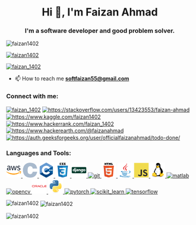 <h1 align="center">Hi 👋, I'm Faizan Ahmad</h1>
<h3 align="center">I'm a software developer and good problem solver.</h3>

<p align="left"> <img src="https://komarev.com/ghpvc/?username=faizan1402&label=Profile%20views&color=0e75b6&style=flat" alt="faizan1402" /> </p>

<p align="left"> <a href="https://github.com/ryo-ma/github-profile-trophy"><img src="https://github-profile-trophy.vercel.app/?username=faizan1402" alt="faizan1402" /></a> </p>

<p align="left"> <a href="https://twitter.com/faizan_1402" target="blank"><img src="https://img.shields.io/twitter/follow/faizan_1402?logo=twitter&style=for-the-badge" alt="faizan_1402" /></a> </p>

- 📫 How to reach me **softfaizan55@gmail.com**

<h3 align="left">Connect with me:</h3>
<p align="left">
<a href="https://twitter.com/faizan_1402" target="blank"><img align="center" src="https://cdn.jsdelivr.net/npm/simple-icons@3.0.1/icons/twitter.svg" alt="faizan_1402" height="30" width="40" /></a>
<a href="https://stackoverflow.com/users/https://stackoverflow.com/users/13423553/faizan-ahmad" target="blank"><img align="center" src="https://cdn.jsdelivr.net/npm/simple-icons@3.0.1/icons/stackoverflow.svg" alt="https://stackoverflow.com/users/13423553/faizan-ahmad" height="30" width="40" /></a>
<a href="https://kaggle.com/https://www.kaggle.com/faizan1402" target="blank"><img align="center" src="https://cdn.jsdelivr.net/npm/simple-icons@3.0.1/icons/kaggle.svg" alt="https://www.kaggle.com/faizan1402" height="30" width="40" /></a>
<a href="https://www.hackerrank.com/https://www.hackerrank.com/faizan_1402" target="blank"><img align="center" src="https://cdn.jsdelivr.net/npm/simple-icons@3.0.1/icons/hackerrank.svg" alt="https://www.hackerrank.com/faizan_1402" height="30" width="40" /></a>
<a href="https://www.hackerearth.com/https://www.hackerearth.com/@faizanahmad" target="blank"><img align="center" src="https://cdn.jsdelivr.net/npm/simple-icons@3.0.1/icons/hackerearth.svg" alt="https://www.hackerearth.com/@faizanahmad" height="30" width="40" /></a>
<a href="https://auth.geeksforgeeks.org/user/https://auth.geeksforgeeks.org/user/officialfaizanahmad/todo-done/" target="blank"><img align="center" src="https://cdn.jsdelivr.net/npm/simple-icons@3.0.1/icons/geeksforgeeks.svg" alt="https://auth.geeksforgeeks.org/user/officialfaizanahmad/todo-done/" height="30" width="40" /></a>
</p>

<h3 align="left">Languages and Tools:</h3>
<p align="left"> <a href="https://aws.amazon.com" target="_blank"> <img src="https://raw.githubusercontent.com/devicons/devicon/master/icons/amazonwebservices/amazonwebservices-original-wordmark.svg" alt="aws" width="40" height="40"/> </a> <a href="https://www.cprogramming.com/" target="_blank"> <img src="https://raw.githubusercontent.com/devicons/devicon/master/icons/c/c-original.svg" alt="c" width="40" height="40"/> </a> <a href="https://www.w3schools.com/cpp/" target="_blank"> <img src="https://raw.githubusercontent.com/devicons/devicon/master/icons/cplusplus/cplusplus-original.svg" alt="cplusplus" width="40" height="40"/> </a> <a href="https://www.w3schools.com/css/" target="_blank"> <img src="https://raw.githubusercontent.com/devicons/devicon/master/icons/css3/css3-original-wordmark.svg" alt="css3" width="40" height="40"/> </a> <a href="https://www.djangoproject.com/" target="_blank"> <img src="https://raw.githubusercontent.com/devicons/devicon/master/icons/django/django-original.svg" alt="django" width="40" height="40"/> </a> <a href="https://git-scm.com/" target="_blank"> <img src="https://www.vectorlogo.zone/logos/git-scm/git-scm-icon.svg" alt="git" width="40" height="40"/> </a> <a href="https://www.w3.org/html/" target="_blank"> <img src="https://raw.githubusercontent.com/devicons/devicon/master/icons/html5/html5-original-wordmark.svg" alt="html5" width="40" height="40"/> </a> <a href="https://www.java.com" target="_blank"> <img src="https://raw.githubusercontent.com/devicons/devicon/master/icons/java/java-original.svg" alt="java" width="40" height="40"/> </a> <a href="https://developer.mozilla.org/en-US/docs/Web/JavaScript" target="_blank"> <img src="https://raw.githubusercontent.com/devicons/devicon/master/icons/javascript/javascript-original.svg" alt="javascript" width="40" height="40"/> </a> <a href="https://www.linux.org/" target="_blank"> <img src="https://raw.githubusercontent.com/devicons/devicon/master/icons/linux/linux-original.svg" alt="linux" width="40" height="40"/> </a> <a href="https://www.mathworks.com/" target="_blank"> <img src="https://raw.githubusercontent.com/simple-icons/simple-icons/master/icons/mathworks.svg" alt="matlab" width="40" height="40"/> </a> <a href="https://opencv.org/" target="_blank"> <img src="https://www.vectorlogo.zone/logos/opencv/opencv-icon.svg" alt="opencv" width="40" height="40"/> </a> <a href="https://www.oracle.com/" target="_blank"> <img src="https://raw.githubusercontent.com/devicons/devicon/master/icons/oracle/oracle-original.svg" alt="oracle" width="40" height="40"/> </a> <a href="https://www.python.org" target="_blank"> <img src="https://raw.githubusercontent.com/devicons/devicon/master/icons/python/python-original.svg" alt="python" width="40" height="40"/> </a> <a href="https://pytorch.org/" target="_blank"> <img src="https://www.vectorlogo.zone/logos/pytorch/pytorch-icon.svg" alt="pytorch" width="40" height="40"/> </a> <a href="https://scikit-learn.org/" target="_blank"> <img src="https://upload.wikimedia.org/wikipedia/commons/0/05/Scikit_learn_logo_small.svg" alt="scikit_learn" width="40" height="40"/> </a> <a href="https://www.tensorflow.org" target="_blank"> <img src="https://www.vectorlogo.zone/logos/tensorflow/tensorflow-icon.svg" alt="tensorflow" width="40" height="40"/> </a> </p>

<p><img align="left" src="https://github-readme-stats.vercel.app/api/top-langs?username=faizan1402&show_icons=true&locale=en&layout=compact" alt="faizan1402" /></p>

<p>&nbsp;<img align="center" src="https://github-readme-stats.vercel.app/api?username=faizan1402&show_icons=true&locale=en" alt="faizan1402" /></p>

<p><img align="center" src="https://github-readme-streak-stats.herokuapp.com/?user=faizan1402&" alt="faizan1402" /></p>
